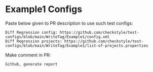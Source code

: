 # Example1 Configs
Paste below given to PR description to use such test configs:
```
Diff Regression config: https://github.com/checkstyle/test-configs/blob/main/WriteTag/Example1/config.xml
Diff Regression projects: https://github.com/checkstyle/test-configs/blob/main/WriteTag/Example1/list-of-projects.properties
```
Make comment in PR:
```
Github, generate report
```
